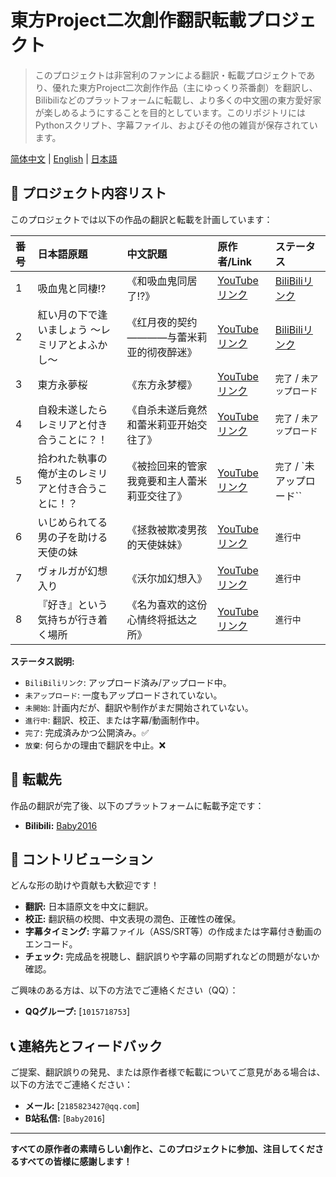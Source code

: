 # 東方Project二次創作翻訳転載プロジェクト

> このプロジェクトは非営利のファンによる翻訳・転載プロジェクトであり、優れた東方Project二次創作作品（主にゆっくり茶番劇）を翻訳し、Bilibiliなどのプラットフォームに転載し、より多くの中文圏の東方愛好家が楽しめるようにすることを目的としています。このリポジトリにはPythonスクリプト、字幕ファイル、およびその他の雑貨が保存されています。

[简体中文](README.md) | [English](README.en.md) | [日本語](README.jpn.md)

## 📜 プロジェクト内容リスト

このプロジェクトでは以下の作品の翻訳と転載を計画しています：

| 番号 | 日本語原題 | 中文訳題 | 原作者/Link | ステータス |
| :--- | :--- | :--- | :--- | :--- |
| 1 | 吸血鬼と同棲⁉ | 《和吸血鬼同居了⁉》 | [YouTubeリンク](https://youtube.com/playlist?list=PL4PMLGSCaH8AF_vC-FcV9DTDU5XPCatxG&si=GWl5UiVDuTpyRH8R) | [BiliBiliリンク](https://space.bilibili.com/499929312/lists/6267690) |
| 2 | 紅い月の下で逢いましょう ～レミリアとよふかし～ | 《红月夜的契约————与蕾米莉亚的彻夜醉迷》 | [YouTubeリンク](https://www.youtube.com/playlist?list=PLFU-QWGTBq-4SsfGQuJBNzmvZtTzN3FoJ) | [BiliBiliリンク](https://space.bilibili.com/499929312/lists/6324095) |
| 3 | 東方永夢桜 | 《东方永梦樱》 | [YouTubeリンク](https://www.youtube.com/playlist?list=PLmc6eO_qCE4nYR7tYmTsppAF1CTxhcrTP) | `完了` / `未アップロード` |
| 4 | 自殺未遂したらレミリアと付き合うことに？！ | 《自杀未遂后竟然和蕾米莉亚开始交往了》 | [YouTubeリンク](https://youtube.com/playlist?list=PLwnprYHAfPHaqEZqQFi2nQiPLg5Igo3mT) | `完了` / `未アップロード` |
| 5 | 拾われた執事の俺が主のレミリアと付き合うことに！？ | 《被捡回来的管家我竟要和主人蕾米莉亚交往了》 | [YouTubeリンク](https://youtube.com/playlist?list=PLuabzLomQRYVdcxxhc8Y47EAzF790gZOz) | `完了` / `未アップロード`` |
| 6 | いじめられてる男の子を助ける天使の妹 | 《拯救被欺凌男孩的天使妹妹》 | [YouTubeリンク](https://youtube.com/playlist?list=PLkONYltbNkGdPwu1CVug0NyOROBUShYqh) | `進行中` |
| 7 | ヴォルガが幻想入り | 《沃尔加幻想入》 | [YouTubeリンク](https://youtube.com/playlist?list=PLn5zMpk5-YR-Qzz5RcosD3oA5MbuMk23V) | `進行中` |
| 8 | 『好き』という気持ちが行き着く場所 | 《名为喜欢的这份心情终将抵达之所》 | [YouTubeリンク](https://youtube.com/playlist?list=PLkONYltbNkGeSqD-pDcXaWsj7dgJSejz8) | `進行中` |

**ステータス説明:**
- `BiliBiliリンク`: アップロード済み/アップロード中。
- `未アップロード`: 一度もアップロードされていない。
- `未開始`: 計画内だが、翻訳や制作がまだ開始されていない。
- `進行中`: 翻訳、校正、または字幕/動画制作中。
- `完了`: 完成済みかつ公開済み。✅
- `放棄`: 何らかの理由で翻訳を中止。❌

## 🎯 転載先

作品の翻訳が完了後、以下のプラットフォームに転載予定です：

*   **Bilibili:** [Baby2016](https://space.bilibili.com/499929312)

## 🤝 コントリビューション

どんな形の助けや貢献も大歓迎です！

*   **翻訳:** 日本語原文を中文に翻訳。
*   **校正:** 翻訳稿の校閲、中文表現の潤色、正確性の確保。
*   **字幕タイミング:** 字幕ファイル（ASS/SRT等）の作成または字幕付き動画のエンコード。
*   **チェック:** 完成品を視聴し、翻訳誤りや字幕の同期ずれなどの問題がないか確認。

ご興味のある方は、以下の方法でご連絡ください（QQ）：

*   **QQグループ:** [`1015718753`]

## 📞 連絡先とフィードバック

ご提案、翻訳誤りの発見、または原作者様で転載についてご意見がある場合は、以下の方法でご連絡ください：

*   **メール:** [`2185823427@qq.com`]
*   **B站私信:** [`Baby2016`]

---

**すべての原作者の素晴らしい創作と、このプロジェクトに参加、注目してくださるすべての皆様に感謝します！**